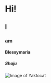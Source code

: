 # Hi!
## I
### am
#### Blessymaria
##### Shaju

![Image of Yaktocat](https://octodex.github.com/images/yaktocat.png)
